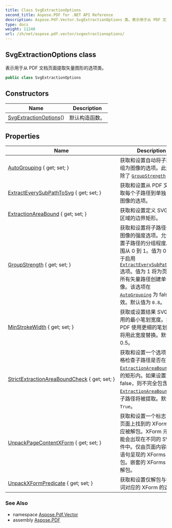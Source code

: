 ```yaml
---
title: Class SvgExtractionOptions
second_title: Aspose.PDF for .NET API Reference
description: Aspose.Pdf.Vector.SvgExtractionOptions 类。表示用于从 PDF 文档页面提取矢量图形的选项类
type: docs
weight: 11240
url: /zh/net/aspose.pdf.vector/svgextractionoptions/
---
```

## SvgExtractionOptions class

表示用于从 PDF 文档页面提取矢量图形的选项类。

```csharp
public class SvgExtractionOptions
```

## Constructors

| Name | Description |
| --- | --- |
| [SvgExtractionOptions](svgextractionoptions/)() | 默认构造函数。 |

## Properties

| Name | Description |
| --- | --- |
| [AutoGrouping](../../aspose.pdf.vector/svgextractionoptions/autogrouping/) { get; set; } | 获取和设置自动将子路径分组为图像的选项。此选项排除了 [`GroupStrength`](./groupstrength/) 选项。 |
| [ExtractEverySubPathToSvg](../../aspose.pdf.vector/svgextractionoptions/extracteverysubpathtosvg/) { get; set; } | 获取和设置从 PDF 文档提取每个子路径到单独 SVG 图像的选项。 |
| [ExtractionAreaBound](../../aspose.pdf.vector/svgextractionoptions/extractionareabound/) { get; set; } | 获取和设置定义 SVG 提取区域的边界矩形。 |
| [GroupStrength](../../aspose.pdf.vector/svgextractionoptions/groupstrength/) { get; set; } | 获取和设置将子路径分组为图像的强度选项。允许您配置子路径的分组程度。值范围从 0 到 1。值为 0 对应于启用 [`ExtractEverySubPathToSvg`](./extracteverysubpathtosvg/) 选项。值为 1 将为页面上的所有矢量路径创建单个图像。该选项在 [`AutoGrouping`](./autogrouping/) 为 false 时生效。默认值为 `0.8`。 |
| [MinStrokeWidth](../../aspose.pdf.vector/svgextractionoptions/minstrokewidth/) { get; set; } | 获取或设置结果 SVG 中使用的最小笔划宽度。如果 PDF 使用更细的笔划宽度，将用此宽度替换。默认值为 0.5。 |
| [StrictExtractionAreaBoundCheck](../../aspose.pdf.vector/svgextractionoptions/strictextractionareaboundcheck/) { get; set; } | 获取和设置一个选项，以严格检查子路径是否在 [`ExtractionAreaBound`](./extractionareabound/) 指定的矩形内。如果设置为 false，则不完全包含在 [`ExtractionAreaBound`](./extractionareabound/) 中的子路径将被提取。默认值为 `True`。 |
| [UnpackPageContentXForm](../../aspose.pdf.vector/svgextractionoptions/unpackpagecontentxform/) { get; set; } | 获取和设置一个标志，确定页面上找到的 XForm 是否应被解包。XForm 元素可能会出现在不同的 SVG 文件中。仅由页面内容的 Do 语句呈现的 XForms 会被解包。嵌套的 XForms 不会被解包。 |
| [UnpackXFormPredicate](../../aspose.pdf.vector/svgextractionoptions/unpackxformpredicate/) { get; set; } | 获取和设置仅解包与指定谓词对应的 XForm 的选项。 |

### See Also

* namespace [Aspose.Pdf.Vector](../../aspose.pdf.vector/)
* assembly [Aspose.PDF](../../)